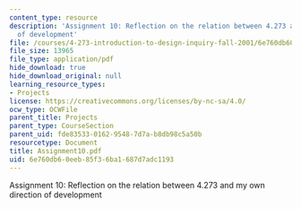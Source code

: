 ```yaml
---
content_type: resource
description: 'Assignment 10: Reflection on the relation between 4.273 and my own direction
  of development'
file: /courses/4-273-introduction-to-design-inquiry-fall-2001/6e760db60eeb85f36ba1687d7adc1193_Assignment10.pdf
file_size: 13965
file_type: application/pdf
hide_download: true
hide_download_original: null
learning_resource_types:
- Projects
license: https://creativecommons.org/licenses/by-nc-sa/4.0/
ocw_type: OCWFile
parent_title: Projects
parent_type: CourseSection
parent_uid: fde83533-0162-9548-7d7a-b8db98c5a50b
resourcetype: Document
title: Assignment10.pdf
uid: 6e760db6-0eeb-85f3-6ba1-687d7adc1193
---
```

Assignment 10: Reflection on the relation between 4.273 and my own direction of development
